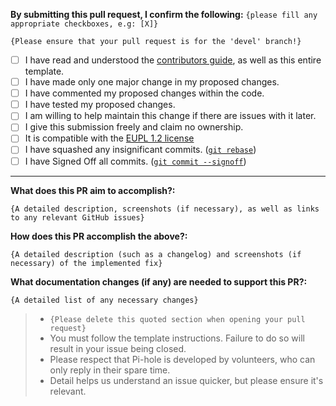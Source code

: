 **By submitting this pull request, I confirm the following:** `{please fill any appropriate checkboxes, e.g: [X]}`

`{Please ensure that your pull request is for the 'devel' branch!}`

- [ ] I have read and understood the [contributors guide](https://github.com/pi-hole/AdminLTE/blob/master/CONTRIBUTING.md), as well as this entire template.
- [ ] I have made only one major change in my proposed changes.
- [ ] I have commented my proposed changes within the code.
- [ ] I have tested my proposed changes.
- [ ] I am willing to help maintain this change if there are issues with it later.
- [ ] I give this submission freely and claim no ownership.
- [ ] It is compatible with the [EUPL 1.2 license](https://opensource.org/licenses/EUPL-1.1)
- [ ] I have squashed any insignificant commits. ([`git rebase`](http://gitready.com/advanced/2009/02/10/squashing-commits-with-rebase.html))
- [ ] I have Signed Off all commits. ([`git commit --signoff`](https://git-scm.com/docs/git-commit#Documentation/git-commit.txt---signoff))

---

**What does this PR aim to accomplish?:**

`{A detailed description, screenshots (if necessary), as well as links to any relevant GitHub issues}`

**How does this PR accomplish the above?:**

`{A detailed description (such as a changelog) and screenshots (if necessary) of the implemented fix}`

**What documentation changes (if any) are needed to support this PR?:**

`{A detailed list of any necessary changes}`

> - `{Please delete this quoted section when opening your pull request}`
> - You must follow the template instructions. Failure to do so will result in your issue being closed.
> - Please respect that Pi-hole is developed by volunteers, who can only reply in their spare time.
> - Detail helps us understand an issue quicker, but please ensure it's relevant.
